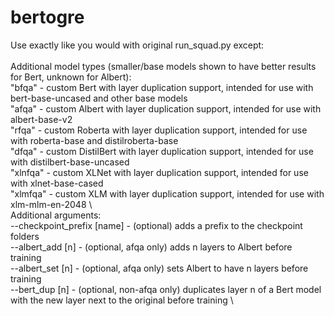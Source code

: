 # bertogre

Use exactly like you would with original run_squad.py except: \
 \
Additional model types (smaller/base models shown to have better results for Bert, unknown for Albert): \
    "bfqa" - custom Bert with layer duplication support, intended for use with bert-base-uncased and other base models \
    "afqa" - custom Albert with layer duplication support, intended for use with albert-base-v2 \
    "rfqa" - custom Roberta with layer duplication support, intended for use with roberta-base and distilroberta-base \
    "dfqa" - custom DistilBert with layer duplication support, intended for use with distilbert-base-uncased \
    "xlnfqa" - custom XLNet with layer duplication support, intended for use with xlnet-base-cased \
    "xlmfqa" - custom XLM with layer duplication support, intended for use with xlm-mlm-en-2048 \ 
 \
Additional arguments: \
    --checkpoint_prefix [name] - (optional) adds a prefix to the checkpoint folders \
    --albert_add [n] - (optional, afqa only) adds n layers to Albert before training \
    --albert_set [n] - (optional, afqa only) sets Albert to have n layers before training \
    --bert_dup [n] - (optional, non-afqa only) duplicates layer n of a Bert model with the new layer next to the original before training \
